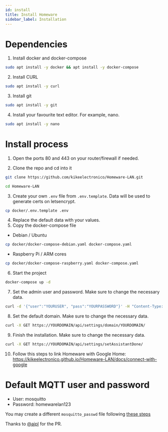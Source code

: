 ```yaml
---
id: install
title: Install Homeware
sidebar_label: Installation
---
```


# Dependencies

1. Install docker and docker-compose
```bash
sudo apt install -y docker && apt install -y docker-compose
```
2. Install CURL
```bash
sudo apt install -y curl
```
3. Install git
```bash
sudo apt install -y git
```
4. Install your favourite text editor. For example, nano.
```bash
sudo apt install -y nano
```
# Install process

1. Open the ports 80 and 443 on your router/firewall if needed.

2. Clone the repo and cd into it  
```bash
git clone https://github.com/kikeelectronico/Homeware-LAN.git
```
```bash
cd Homeware-LAN
```
3. Create your own `.env` file from `.env.template`. Data will be used to generate certs on letsencrypt.
```bash
cp docker/.env.template .env
```
4. Replace the default data with your values.
5. Copy the docker-compose file
- Debian / Ubuntu
```bash
cp docker/docker-compose-debian.yaml docker-compose.yaml
```
- Raspberry Pi / ARM cores
```bash
cp docker/docker-compose-raspberry.yaml docker-compose.yaml
```
6. Start the project
```bash
docker-compose up -d
```
7. Set the admin user and password. Make sure to change the necessary data.
```bash
curl -d '{"user":"YOURUSER", "pass":"YOURPASSWORD"}' -H "Content-Type: application/json" -X POST https://YOURDOMAIN/api/user/set/
```
8. Set the default domain. Make sure to change the necessary data.
```bash
curl -X GET https://YOURDOMAIN/api/settings/domain/YOURDOMAIN/
```
9. Finish the installation. Make sure to change the necessary data.
```bash
curl -X GET https://YOURDOMAIN/api/settings/setAssistantDone/
```
10. Follow this steps to link Homeware with Google Home: https://kikeelectronico.github.io/Homeware-LAN/docs/connect-with-google

# Default MQTT user and password

- User: mosquitto
- Password: homewarelan123

You may create a different `mosquitto_passwd` file following [these steps](https://mosquitto.org/man/mosquitto_passwd-1.html)  

Thanks to <a href="https://github.com/ajpl" tarjet="blanck">@ajpl</a> for the PR.

